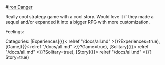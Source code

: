 #[Iron Danger](https://store.steampowered.com/app/899310/Iron_Danger/)

Really cool strategy game with a cool story. Would love it if they made a sequel and/or expanded it into a bigger RPG with more customization.

Feelings: 



Categories: [Experiences]({{< relref "/docs/all.md" >}}?Experiences=true), [Game]({{< relref "/docs/all.md" >}}?Game=true), [Solitary]({{< relref "/docs/all.md" >}}?Solitary=true), [Story]({{< relref "/docs/all.md" >}}?Story=true)
